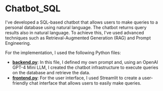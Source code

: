 # Chatbot_SQL
I've developed a SQL-based chatbot that allows users to make queries to a personal database using natural language. The chatbot returns query results also in natural language. To achieve this, I've used advanced techniques such as Retrieval-Augmented Generation (RAG) and Prompt Engineering.

For the implementation, I used the following Python files:
- **[backend.py](https://github.com/cuaudrup/Chatbot_SQL/blob/main/backend.py)**: In this file, I defined my own prompt and, using an OpenAI GPT-4 Mini LLM, I created the chatbot infrastructure to execute queries on the database and retrieve the data.
- **[frontend.py](https://github.com/tu_usuario/cuaudrup/Chatbot_SQL/main/frontend.py)**: For the user interface, I used Streamlit to create a user-friendly chat interface that allows users to easily make queries.

